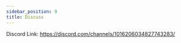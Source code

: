 ```yaml
---
sidebar_position: 9
title: Discuss
---
```


Discord Link:
https://discord.com/channels/1016206034827743283/